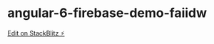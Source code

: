 # angular-6-firebase-demo-faiidw

[Edit on StackBlitz ⚡️](https://stackblitz.com/edit/angular-6-firebase-demo-faiidw)